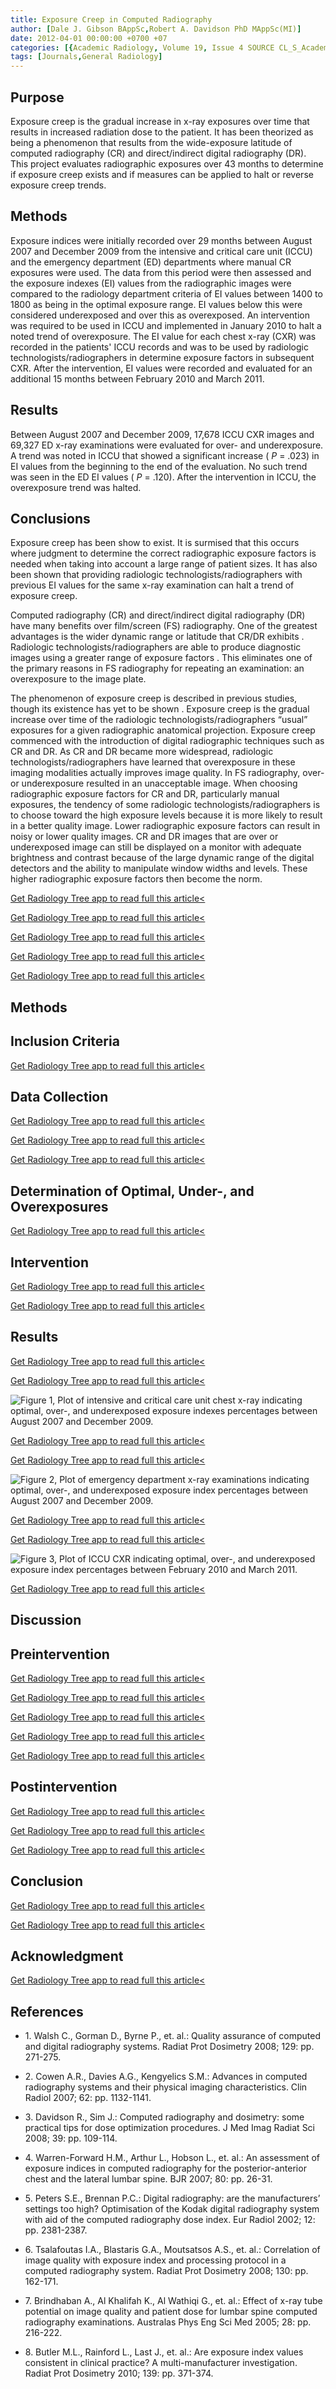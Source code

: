 ```yaml
---
title: Exposure Creep in Computed Radiography
author: [Dale J. Gibson BAppSc,Robert A. Davidson PhD MAppSc(MI)]
date: 2012-04-01 00:00:00 +0700 +07
categories: [{Academic Radiology, Volume 19, Issue 4 SOURCE CL_S_AcademicRadiologyVolume19Issue4 1}]
tags: [Journals,General Radiology]
---
```

## Purpose

Exposure creep is the gradual increase in x-ray exposures over time that results in increased radiation dose to the patient. It has been theorized as being a phenomenon that results from the wide-exposure latitude of computed radiography (CR) and direct/indirect digital radiography (DR). This project evaluates radiographic exposures over 43 months to determine if exposure creep exists and if measures can be applied to halt or reverse exposure creep trends.

## Methods

Exposure indices were initially recorded over 29 months between August 2007 and December 2009 from the intensive and critical care unit (ICCU) and the emergency department (ED) departments where manual CR exposures were used. The data from this period were then assessed and the exposure indexes (EI) values from the radiographic images were compared to the radiology department criteria of EI values between 1400 to 1800 as being in the optimal exposure range. EI values below this were considered underexposed and over this as overexposed. An intervention was required to be used in ICCU and implemented in January 2010 to halt a noted trend of overexposure. The EI value for each chest x-ray (CXR) was recorded in the patients' ICCU records and was to be used by radiologic technologists/radiographers in determine exposure factors in subsequent CXR. After the intervention, EI values were recorded and evaluated for an additional 15 months between February 2010 and March 2011.

## Results

Between August 2007 and December 2009, 17,678 ICCU CXR images and 69,327 ED x-ray examinations were evaluated for over- and underexposure. A trend was noted in ICCU that showed a significant increase ( _P_ = .023) in EI values from the beginning to the end of the evaluation. No such trend was seen in the ED EI values ( _P_ = .120). After the intervention in ICCU, the overexposure trend was halted.

## Conclusions

Exposure creep has been show to exist. It is surmised that this occurs where judgment to determine the correct radiographic exposure factors is needed when taking into account a large range of patient sizes. It has also been shown that providing radiologic technologists/radiographers with previous EI values for the same x-ray examination can halt a trend of exposure creep.

Computed radiography (CR) and direct/indirect digital radiography (DR) have many benefits over film/screen (FS) radiography. One of the greatest advantages is the wider dynamic range or latitude that CR/DR exhibits . Radiologic technologists/radiographers are able to produce diagnostic images using a greater range of exposure factors . This eliminates one of the primary reasons in FS radiography for repeating an examination: an overexposure to the image plate.

The phenomenon of exposure creep is described in previous studies, though its existence has yet to be shown . Exposure creep is the gradual increase over time of the radiologic technologists/radiographers “usual” exposures for a given radiographic anatomical projection. Exposure creep commenced with the introduction of digital radiographic techniques such as CR and DR. As CR and DR became more widespread, radiologic technologists/radiographers have learned that overexposure in these imaging modalities actually improves image quality. In FS radiography, over- or underexposure resulted in an unacceptable image. When choosing radiographic exposure factors for CR and DR, particularly manual exposures, the tendency of some radiologic technologists/radiographers is to choose toward the high exposure levels because it is more likely to result in a better quality image. Lower radiographic exposure factors can result in noisy or lower quality images. CR and DR images that are over or underexposed image can still be displayed on a monitor with adequate brightness and contrast because of the large dynamic range of the digital detectors and the ability to manipulate window widths and levels. These higher radiographic exposure factors then become the norm.

[Get Radiology Tree app to read full this article<](https://clinicalpub.com/app)

[Get Radiology Tree app to read full this article<](https://clinicalpub.com/app)

[Get Radiology Tree app to read full this article<](https://clinicalpub.com/app)

[Get Radiology Tree app to read full this article<](https://clinicalpub.com/app)

[Get Radiology Tree app to read full this article<](https://clinicalpub.com/app)

## Methods

## Inclusion Criteria

[Get Radiology Tree app to read full this article<](https://clinicalpub.com/app)

## Data Collection

[Get Radiology Tree app to read full this article<](https://clinicalpub.com/app)

[Get Radiology Tree app to read full this article<](https://clinicalpub.com/app)

[Get Radiology Tree app to read full this article<](https://clinicalpub.com/app)

## Determination of Optimal, Under-, and Overexposures

[Get Radiology Tree app to read full this article<](https://clinicalpub.com/app)

## Intervention

[Get Radiology Tree app to read full this article<](https://clinicalpub.com/app)

[Get Radiology Tree app to read full this article<](https://clinicalpub.com/app)

## Results

[Get Radiology Tree app to read full this article<](https://clinicalpub.com/app)

[Get Radiology Tree app to read full this article<](https://clinicalpub.com/app)

![Figure 1, Plot of intensive and critical care unit chest x-ray indicating optimal, over-, and underexposed exposure indexes percentages between August 2007 and December 2009.](https://storage.googleapis.com/dl.dentistrykey.com/clinical/ExposureCreepinComputedRadiography/0_1s20S1076633211006027.jpg)

[Get Radiology Tree app to read full this article<](https://clinicalpub.com/app)

[Get Radiology Tree app to read full this article<](https://clinicalpub.com/app)

![Figure 2, Plot of emergency department x-ray examinations indicating optimal, over-, and underexposed exposure index percentages between August 2007 and December 2009.](https://storage.googleapis.com/dl.dentistrykey.com/clinical/ExposureCreepinComputedRadiography/1_1s20S1076633211006027.jpg)

[Get Radiology Tree app to read full this article<](https://clinicalpub.com/app)

[Get Radiology Tree app to read full this article<](https://clinicalpub.com/app)

![Figure 3, Plot of ICCU CXR indicating optimal, over-, and underexposed exposure index percentages between February 2010 and March 2011.](https://storage.googleapis.com/dl.dentistrykey.com/clinical/ExposureCreepinComputedRadiography/2_1s20S1076633211006027.jpg)

[Get Radiology Tree app to read full this article<](https://clinicalpub.com/app)

## Discussion

## Preintervention

[Get Radiology Tree app to read full this article<](https://clinicalpub.com/app)

[Get Radiology Tree app to read full this article<](https://clinicalpub.com/app)

[Get Radiology Tree app to read full this article<](https://clinicalpub.com/app)

[Get Radiology Tree app to read full this article<](https://clinicalpub.com/app)

[Get Radiology Tree app to read full this article<](https://clinicalpub.com/app)

## Postintervention

[Get Radiology Tree app to read full this article<](https://clinicalpub.com/app)

[Get Radiology Tree app to read full this article<](https://clinicalpub.com/app)

[Get Radiology Tree app to read full this article<](https://clinicalpub.com/app)

## Conclusion

[Get Radiology Tree app to read full this article<](https://clinicalpub.com/app)

[Get Radiology Tree app to read full this article<](https://clinicalpub.com/app)

## Acknowledgment

[Get Radiology Tree app to read full this article<](https://clinicalpub.com/app)

## References

- 1\. Walsh C., Gorman D., Byrne P., et. al.: Quality assurance of computed and digital radiography systems. Radiat Prot Dosimetry 2008; 129: pp. 271-275.


- 2\. Cowen A.R., Davies A.G., Kengyelics S.M.: Advances in computed radiography systems and their physical imaging characteristics. Clin Radiol 2007; 62: pp. 1132-1141.


- 3\. Davidson R., Sim J.: Computed radiography and dosimetry: some practical tips for dose optimization procedures. J Med Imag Radiat Sci 2008; 39: pp. 109-114.


- 4\. Warren-Forward H.M., Arthur L., Hobson L., et. al.: An assessment of exposure indices in computed radiography for the posterior-anterior chest and the lateral lumbar spine. BJR 2007; 80: pp. 26-31.


- 5\. Peters S.E., Brennan P.C.: Digital radiography: are the manufacturers’ settings too high? Optimisation of the Kodak digital radiography system with aid of the computed radiography dose index. Eur Radiol 2002; 12: pp. 2381-2387.


- 6\. Tsalafoutas I.A., Blastaris G.A., Moutsatsos A.S., et. al.: Correlation of image quality with exposure index and processing protocol in a computed radiography system. Radiat Prot Dosimetry 2008; 130: pp. 162-171.


- 7\. Brindhaban A., Al Khalifah K., Al Wathiqi G., et. al.: Effect of x-ray tube potential on image quality and patient dose for lumbar spine computed radiography examinations. Australas Phys Eng Sci Med 2005; 28: pp. 216-222.


- 8\. Butler M.L., Rainford L., Last J., et. al.: Are exposure index values consistent in clinical practice? A multi-manufacturer investigation. Radiat Prot Dosimetry 2010; 139: pp. 371-374.